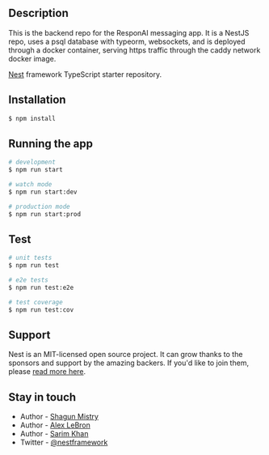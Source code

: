 

## Description

This is the backend repo for the ResponAI messaging app. It is a NestJS repo, uses a psql database with typeorm, websockets, and is deployed through a docker container, serving https traffic through the caddy network docker image. 

[Nest](https://github.com/nestjs/nest) framework TypeScript starter repository.

## Installation

```bash
$ npm install
```

## Running the app

```bash
# development
$ npm run start

# watch mode
$ npm run start:dev

# production mode
$ npm run start:prod
```

## Test

```bash
# unit tests
$ npm run test

# e2e tests
$ npm run test:e2e

# test coverage
$ npm run test:cov
```

## Support

Nest is an MIT-licensed open source project. It can grow thanks to the sponsors and support by the amazing backers. If you'd like to join them, please [read more here](https://docs.nestjs.com/support).

## Stay in touch

- Author - [Shagun Mistry](https://twitter.com/mistry_shagun)
- Author - [Alex LeBron](https://twitter.com/lebron_tech)
- Author - [Sarim Khan](https://twitter.com/)
- Twitter - [@nestframework](https://twitter.com/responai)
